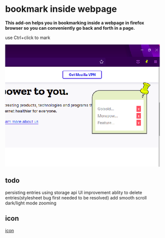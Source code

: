 # bookmark inside webpage

**This add-on helps you in bookmarking inside a webpage in firefox browser so you can conveniently go back and forth in a page.**

use Ctrl+click to mark


![Screenshot of the Firefox Addon](./image.png?raw=true)

## todo
persisting entries using storage api
UI improvement
ablity to delete entries(stylesheet bug first needed to be resolved)
add smooth scroll
dark/light mode
zooming

## icon 
[icon](https://maps.google.com/mapfiles/kml/pushpin/ylw-pushpin.png "an icon")

